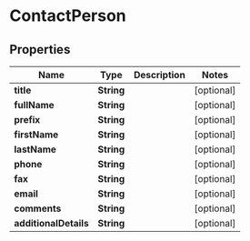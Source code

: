 

# ContactPerson


## Properties

Name | Type | Description | Notes
------------ | ------------- | ------------- | -------------
**title** | **String** |  |  [optional]
**fullName** | **String** |  |  [optional]
**prefix** | **String** |  |  [optional]
**firstName** | **String** |  |  [optional]
**lastName** | **String** |  |  [optional]
**phone** | **String** |  |  [optional]
**fax** | **String** |  |  [optional]
**email** | **String** |  |  [optional]
**comments** | **String** |  |  [optional]
**additionalDetails** | **String** |  |  [optional]



